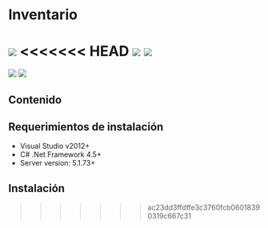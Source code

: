 # Inventario
![](http://img.shields.io/badge/stability-experimental-orange.svg?style=flat)
<<<<<<< HEAD
![](https://img.shields.io/badge/.NET%20Framework%20-4.5+-58839F.svg?style=flat)
![](https://img.shields.io/badge/C#-4.5+-58839F.svg?style=flat)
=======
![](http://img.shields.io/badge/.NET%20Framework-4.5+-58839F.svg?style=flat)
![](http://img.shields.io/badge/C%23-5.0+-yellow.svg?style=flat)


## Contenido 

## Requerimientos de instalación
 - Visual Studio v2012+
 - C# .Net Framework 4.5+
 - Server version: 5.1.73+

## Instalación
>>>>>>> ac23dd3ffdffe3c3760fcb06018390319c667c31
